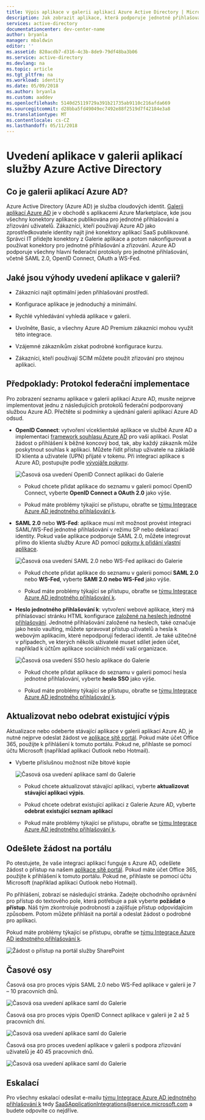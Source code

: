 ```yaml
---
title: Výpis aplikace v galerii aplikací Azure Active Directory | Microsoft Docs
description: Jak zobrazit aplikace, která podporuje jednotné přihlašování v galerii aplikací Azure Active Directory
services: active-directory
documentationcenter: dev-center-name
author: bryanla
manager: mbaldwin
editor: ''
ms.assetid: 820acdb7-d316-4c3b-8de9-79df48ba3b06
ms.service: active-directory
ms.devlang: na
ms.topic: article
ms.tgt_pltfrm: na
ms.workload: identity
ms.date: 05/09/2018
ms.author: bryanla
ms.custom: aaddev
ms.openlocfilehash: 5140d25119729a391b21735ab9110c216afda669
ms.sourcegitcommit: d28bba5fd49049ec7492e88f2519d7f42184e3a8
ms.translationtype: MT
ms.contentlocale: cs-CZ
ms.lasthandoff: 05/11/2018
---
```

# <a name="list-your-application-in-the-azure-active-directory-application-gallery"></a>Uvedení aplikace v galerii aplikací služby Azure Active Directory


##  <a name="what-is-the-azure-ad-application-gallery"></a>Co je galerii aplikací Azure AD?

Azure Active Directory (Azure AD) je služba cloudových identit. [Galerii aplikací Azure AD](https://azure.microsoft.com/marketplace/active-directory/all/) je v obchodě s aplikacemi Azure Marketplace, kde jsou všechny konektory aplikace publikována pro jednotné přihlašování a zřizování uživatelů. Zákazníci, kteří používají Azure AD jako zprostředkovatele identity najít jiné konektory aplikací SaaS publikované. Správci IT přidejte konektory z Galerie aplikace a potom nakonfigurovat a používat konektory pro jednotné přihlašování a zřizování. Azure AD podporuje všechny hlavní federační protokoly pro jednotné přihlašování, včetně SAML 2.0, OpenID Connect, OAuth a WS-Fed.

## <a name="what-are-the-benefits-of-listing-an-application-in-the-gallery"></a>Jaké jsou výhody uvedení aplikace v galerii?

*  Zákazníci najít optimální jeden přihlašování prostředí.

*  Konfigurace aplikace je jednoduchý a minimální. 

*  Rychlé vyhledávání vyhledá aplikace v galerii.

*  Uvolněte, Basic, a všechny Azure AD Premium zákazníci mohou využít této integrace. 

*  Vzájemné zákazníkům získat podrobné konfigurace kurzu. 

*  Zákazníci, kteří používají SCIM můžete použít zřizování pro stejnou aplikaci.


##  <a name="prerequisites-implement-federation-protocol"></a>Předpoklady: Protokol federační implementace

Pro zobrazení seznamu aplikace v galerii aplikací Azure AD, musíte nejprve implementovat jednu z následujících protokolů federační podporovaný službou Azure AD. Přečtěte si podmínky a ujednání galerii aplikací Azure AD odsud. 

*   **OpenID Connect**: vytvoření víceklientské aplikace ve službě Azure AD a implementaci [framework souhlasu Azure AD](active-directory-integrating-applications.md#overview-of-the-consent-framework) pro vaši aplikaci. Poslat žádost o přihlášení k běžné koncový bod, tak, aby každý zákazník může poskytnout souhlas k aplikaci. Můžete řídit přístup uživatele na základě ID klienta a uživatele (UPN) přijaté v tokenu. Při integraci aplikace s Azure AD, postupujte podle [vývojáře pokyny](active-directory-authentication-scenarios.md).

    ![Časová osa uvedení OpenID Connect aplikaci do Galerie](./media/active-directory-app-gallery-listing/openid.png)

    * Pokud chcete přidat aplikace do seznamu v galerii pomocí OpenID Connect, vyberte **OpenID Connect a OAuth 2.0** jako výše.

    * Pokud máte problémy týkající se přístupu, obraťte se [týmu Integrace Azure AD jednotného přihlašování k](<mailto:SaaSApplicationIntegrations@service.microsoft.com>). 

*   **SAML 2.0** nebo **WS-Fed**: aplikace musí mít možnost provést integraci SAML/WS-Fed jednotné přihlašování v režimu SP nebo deklarací identity. Pokud vaše aplikace podporuje SAML 2.0, můžete integrovat přímo do klienta služby Azure AD pomocí [pokyny k přidání vlastní aplikace](../active-directory-saas-custom-apps.md).

    ![Časová osa uvedení SAML 2.0 nebo WS-Fed aplikaci do Galerie](./media/active-directory-app-gallery-listing/saml.png)

    * Pokud chcete přidat aplikace do seznamu v galerii pomocí **SAML 2.0** nebo **WS-Fed**, vyberte **SAMl 2.0 nebo WS-Fed** jako výše.

    * Pokud máte problémy týkající se přístupu, obraťte se [týmu Integrace Azure AD jednotného přihlašování k](<mailto:SaaSApplicationIntegrations@service.microsoft.com>). 

*   **Heslo jednotného přihlašování k**: vytvoření webové aplikace, který má přihlašovací stránku HTML konfigurace [založené na heslech jednotné přihlašování](../active-directory-appssoaccess-whatis.md). Jednotné přihlašování založené na heslech, také označuje jako heslo vaulting, můžete spravovat přístup uživatelů a hesla k webovým aplikacím, které nepodporují federaci identit. Je také užitečné v případech, ve kterých několik uživatelé muset sdílet jeden účet, například k účtům aplikace sociálních médií vaší organizace.

    ![Časová osa uvedení SSO heslo aplikace do Galerie](./media/active-directory-app-gallery-listing/passwordsso.png)

    * Pokud chcete přidat aplikace do seznamu v galerii pomocí hesla jednotné přihlašování, vyberte **heslo SSO** jako výše.

    * Pokud máte problémy týkající se přístupu, obraťte se [týmu Integrace Azure AD jednotného přihlašování k](<mailto:SaaSApplicationIntegrations@service.microsoft.com>).

##  <a name="updateremove-existing-listing"></a>Aktualizovat nebo odebrat existující výpis

Aktualizace nebo odeberte stávající aplikace v galerii aplikací Azure AD, je nutné nejprve odeslat žádost ve [aplikace sítě portál](https://microsoft.sharepoint.com/teams/apponboarding/Apps). Pokud máte účet Office 365, použijte k přihlášení k tomuto portálu. Pokud ne, přihlaste se pomocí účtu Microsoft (například aplikaci Outlook nebo Hotmail).

* Vyberte příslušnou možnost níže bitové kopie

    ![Časová osa uvedení aplikace saml do Galerie](./media/active-directory-app-gallery-listing/updateorremove.png)
    
    * Pokud chcete aktualizovat stávající aplikaci, vyberte **aktualizovat stávající aplikaci výpis**.

    * Pokud chcete odebrat existující aplikaci z Galerie Azure AD, vyberte **odebrat existující seznam aplikací**

    * Pokud máte problémy týkající se přístupu, obraťte se [týmu Integrace Azure AD jednotného přihlašování k](<mailto:SaaSApplicationIntegrations@service.microsoft.com>). 

## <a name="submit-the-request-in-the-portal"></a>Odešlete žádost na portálu

Po otestujete, že vaše integraci aplikací funguje s Azure AD, odešlete žádost o přístup na našem [aplikace sítě portál](https://microsoft.sharepoint.com/teams/apponboarding/Apps). Pokud máte účet Office 365, použijte k přihlášení k tomuto portálu. Pokud ne, přihlaste se pomocí účtu Microsoft (například aplikaci Outlook nebo Hotmail).

Po přihlášení, zobrazí se následující stránka. Zadejte obchodního oprávnění pro přístup do textového pole, která potřebuje a pak vyberte **požádat o přístup**. Náš tým zkontroluje podrobnosti a zajišťuje přístup odpovídajícím způsobem. Potom můžete přihlásit na portál a odeslat žádost o podrobné pro aplikaci.

Pokud máte problémy týkající se přístupu, obraťte se [týmu Integrace Azure AD jednotného přihlašování k](<mailto:SaaSApplicationIntegrations@service.microsoft.com>).

![Žádost o přístup na portál služby SharePoint](./media/active-directory-app-gallery-listing/accessrequest.png)

## <a name="timelines"></a>Časové osy
    
Časová osa pro proces výpis SAML 2.0 nebo WS-Fed aplikace v galerii je 7 – 10 pracovních dnů.

   ![Časová osa uvedení aplikace saml do Galerie](./media/active-directory-app-gallery-listing/timeline.png)

Časová osa pro proces výpis OpenID Connect aplikace v galerii je 2 až 5 pracovních dní.

   ![Časová osa uvedení aplikace saml do Galerie](./media/active-directory-app-gallery-listing/timeline2.png)

Časová osa pro proces uvedení aplikace v galerii s podpora zřizování uživatelů je 40 45 pracovních dnů.

   ![Časová osa uvedení aplikace saml do Galerie](./media/active-directory-app-gallery-listing/provisioningtimeline.png)

## <a name="escalations"></a>Eskalací

Pro všechny eskalací odesílat e-mailu [týmu Integrace Azure AD jednotného přihlašování k](mailto:SaaSApplicationIntegrations@service.microsoft.com) tedy SaaSApplicationIntegrations@service.microsoft.com a budete odpovíte co nejdříve.